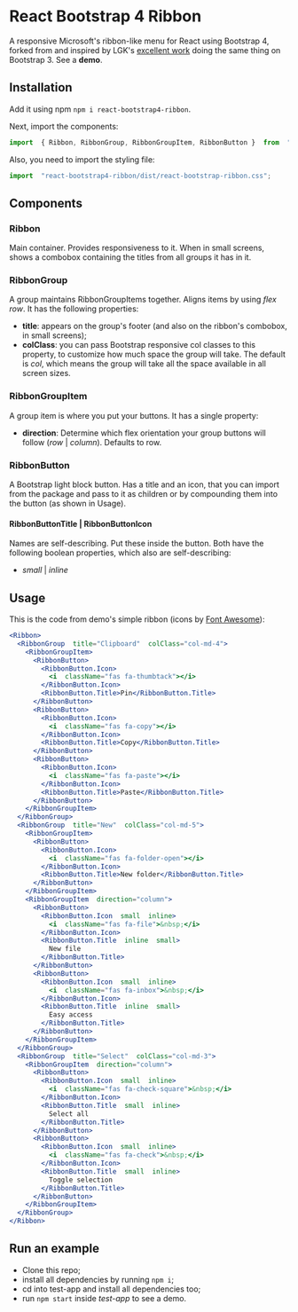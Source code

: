 # React Bootstrap 4 Ribbon

A responsive Microsoft's ribbon-like menu for React using Bootstrap 4, forked from and inspired by LGK's [excellent work](https://github.com/lgkonline/react-bootstrap-ribbon) doing the same thing on Bootstrap 3.   See a **demo**.


## Installation

Add it using npm `npm i react-bootstrap4-ribbon`.

Next, import the components:
```jsx
import  { Ribbon, RibbonGroup, RibbonGroupItem, RibbonButton }  from  "react-bootstrap4-ribbon";
```
Also, you need to import the styling file:
```jsx
import  "react-bootstrap4-ribbon/dist/react-bootstrap-ribbon.css";
```
## Components

### Ribbon
Main container. Provides responsiveness to it. When in small screens, shows a combobox containing the titles from all groups it has in it.

### RibbonGroup
A group maintains RibbonGroupItems together. Aligns items by using *flex row*. It has the following properties:
* **title**:  appears on the group's footer (and also on the ribbon's combobox, in small screens);
* **colClass**: you can pass Bootstrap responsive col classes to this property, to customize how much space the group will take. The default is *col*, which means the group will take all the space available in all screen sizes.

### RibbonGroupItem
A group item is where you put your buttons. It has a single property:
* **direction**: Determine which flex orientation your group buttons will follow (*row* | *column*). Defaults to row.

### RibbonButton
A Bootstrap light block button. Has a title and an icon, that you can import from the package and pass to it as children or by compounding them into the button (as shown in Usage).

#### RibbonButtonTitle | RibbonButtonIcon
Names are self-describing. Put these inside the button. Both have the following boolean properties, which also are self-describing:
* *small* | *inline*

## Usage
This is the code from demo's simple ribbon (icons by [Font Awesome](https://fontawesome.com/)):
```jsx
<Ribbon>
  <RibbonGroup  title="Clipboard"  colClass="col-md-4">
    <RibbonGroupItem>
      <RibbonButton>
        <RibbonButton.Icon>
          <i  className="fas fa-thumbtack"></i>
        </RibbonButton.Icon>
        <RibbonButton.Title>Pin</RibbonButton.Title>
      </RibbonButton>
      <RibbonButton>
        <RibbonButton.Icon>
          <i  className="fas fa-copy"></i>
        </RibbonButton.Icon>
        <RibbonButton.Title>Copy</RibbonButton.Title>
      </RibbonButton>
      <RibbonButton>
        <RibbonButton.Icon>
          <i  className="fas fa-paste"></i>
        </RibbonButton.Icon>
        <RibbonButton.Title>Paste</RibbonButton.Title>
      </RibbonButton>
    </RibbonGroupItem>
  </RibbonGroup>
  <RibbonGroup  title="New"  colClass="col-md-5">
    <RibbonGroupItem>
      <RibbonButton>
        <RibbonButton.Icon>
          <i  className="fas fa-folder-open"></i>
        </RibbonButton.Icon>
        <RibbonButton.Title>New folder</RibbonButton.Title>
      </RibbonButton>
    </RibbonGroupItem>
    <RibbonGroupItem  direction="column">
      <RibbonButton>
        <RibbonButton.Icon  small  inline>
          <i  className="fas fa-file">&nbsp;</i>
        </RibbonButton.Icon>
        <RibbonButton.Title  inline  small>
          New file
        </RibbonButton.Title>
      </RibbonButton>
      <RibbonButton>
        <RibbonButton.Icon  small  inline>
          <i  className="fas fa-inbox">&nbsp;</i>
        </RibbonButton.Icon>
        <RibbonButton.Title  inline  small>
          Easy access
        </RibbonButton.Title>
      </RibbonButton>
    </RibbonGroupItem>
  </RibbonGroup>
  <RibbonGroup  title="Select"  colClass="col-md-3">
    <RibbonGroupItem  direction="column">
      <RibbonButton>
        <RibbonButton.Icon  small  inline>
          <i  className="fas fa-check-square">&nbsp;</i>
        </RibbonButton.Icon>
        <RibbonButton.Title  small  inline>
          Select all
        </RibbonButton.Title>
      </RibbonButton>
      <RibbonButton>
        <RibbonButton.Icon  small  inline>
          <i  className="fas fa-check">&nbsp;</i>
        </RibbonButton.Icon>
        <RibbonButton.Title  small  inline>
          Toggle selection
        </RibbonButton.Title>
      </RibbonButton>
    </RibbonGroupItem>
  </RibbonGroup>
</Ribbon>
```
## Run an example
* Clone this repo;
* install all dependencies by running `npm i`;
* cd into test-app and install all dependencies too;
* run `npm start` inside *test-app* to see a demo.
